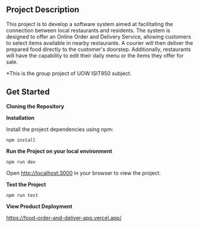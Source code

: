 ## Project Description

This project is to develop a software system aimed at facilitating the connection between local restaurants and residents. The system is designed to offer an Online Order and Delivery Service, allowing customers to select items available in nearby restaurants. A courier will then deliver the prepared food directly to the customer's doorstep. Additionally, restaurants will have the capability to edit their daily menu or the items they offer for sale.

*This is the group project of UOW ISIT950 subject.


## Get Started
**Cloning the Repository**

**Installation**

Install the project dependencies using npm:

```
npm install
```

**Run the Project on your local environment**

```
npm run dev
```
Open [http://localhost:3000](http://localhost:3000) in your browser to view the project.

**Test the Project**

```
npm run test
```
**View Product Deployment**

https://food-order-and-deliver-app.vercel.app/



